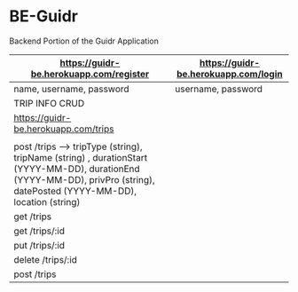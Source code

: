 # BE-Guidr
Backend Portion of the Guidr Application

| https://guidr-be.herokuapp.com/register | https://guidr-be.herokuapp.com/login |
|-----------------------------------------|--------------------------------------|
| name, username, password | username, password|
|TRIP INFO CRUD|
| https://guidr-be.herokuapp.com/trips |
| | |
|post /trips --> tripType (string), tripName (string) , durationStart (YYYY-MM-DD), durationEnd (YYYY-MM-DD), privPro (string), datePosted (YYYY-MM-DD), location (string) |
| get /trips |
| get /trips/:id |
| put /trips/:id |
| delete /trips/:id |
| post /trips |
